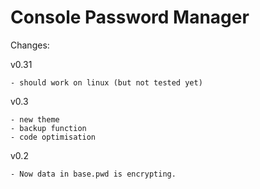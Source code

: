 Console Password Manager
========================


Сhanges:

  v0.31

    - should work on linux (but not tested yet)


  v0.3

    - new theme
    - backup function
    - code optimisation


  v0.2

    - Now data in base.pwd is encrypting.

